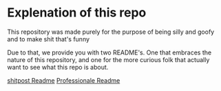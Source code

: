 # Explenation of this repo
This repository was made purely for the purpose of being silly and goofy and to make shit that's funny

Due to that, we provide you with two README's. One that embraces the nature of this repository, and one for the more curious folk that actually want to see what this repo is about.

[shitpost Readme](READMEs/README_shitpost.md)
[Professionale Readme](READMEs/README_but_professionale.md)